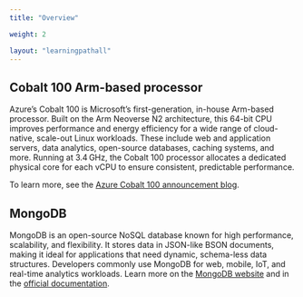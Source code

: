 ```yaml
---
title: "Overview"

weight: 2

layout: "learningpathall"
---
```


## Cobalt 100 Arm-based processor

Azure’s Cobalt 100 is Microsoft’s first-generation, in-house Arm-based processor. Built on the Arm Neoverse N2 architecture, this 64-bit CPU improves performance and energy efficiency for a wide range of cloud-native, scale-out Linux workloads. These include web and application servers, data analytics, open-source databases, caching systems, and more. Running at 3.4 GHz, the Cobalt 100 processor allocates a dedicated physical core for each vCPU to ensure consistent, predictable performance.

To learn more, see the [Azure Cobalt 100 announcement blog](https://techcommunity.microsoft.com/blog/azurecompute/announcing-the-preview-of-new-azure-vms-based-on-the-azure-cobalt-100-processor/4146353).

## MongoDB

MongoDB is an open-source NoSQL database known for high performance, scalability, and flexibility. It stores data in JSON-like BSON documents, making it ideal for applications that need dynamic, schema-less data structures. Developers commonly use MongoDB for web, mobile, IoT, and real-time analytics workloads. Learn more on the [MongoDB website](https://www.mongodb.com/) and in the [official documentation](https://www.mongodb.com/docs/).

